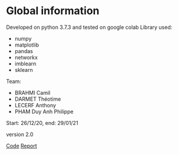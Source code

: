# Global information
Developed on python 3.7.3 and tested on google colab 
Library used:
- numpy
- matplotlib
- pandas
- networkx
- imblearn
- sklearn


Team: 
- BRAHMI Camil
- DARMET Théotime
- LECERF Anthony
- PHAM Duy Anh Philippe

Start: 26/12/20, end: 29/01/21

version 2.0

[Code](https://github.com/Daphilippe/Spammer_detection_on_Twitter/blob/main/Data_mining_for_Big_Data.ipynb) 
[Report](https://github.com/Daphilippe/Spammer_detection_on_Twitter/blob/main/Data_Mining_for_Big_Data.pdf)
